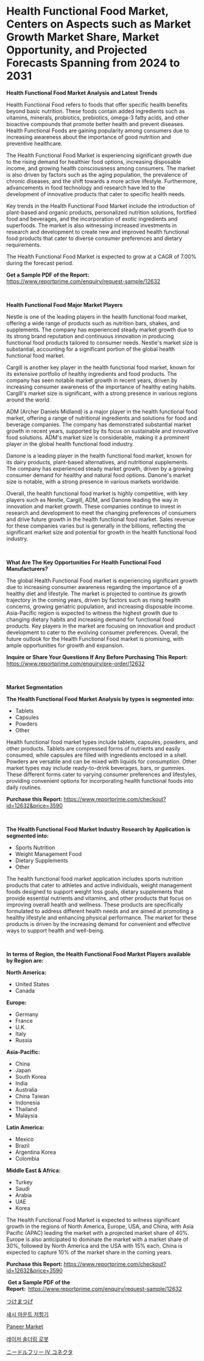 <p><h1>Health Functional Food Market, Centers on Aspects such as Market Growth Market Share, Market Opportunity, and Projected Forecasts Spanning from 2024 to 2031</h1></p><p><strong>Health Functional Food Market Analysis and Latest Trends</strong></p>
<p><p>Health Functional Food refers to foods that offer specific health benefits beyond basic nutrition. These foods contain added ingredients such as vitamins, minerals, probiotics, prebiotics, omega-3 fatty acids, and other bioactive compounds that promote better health and prevent diseases. Health Functional Foods are gaining popularity among consumers due to increasing awareness about the importance of good nutrition and preventive healthcare.</p><p>The Health Functional Food Market is experiencing significant growth due to the rising demand for healthier food options, increasing disposable income, and growing health consciousness among consumers. The market is also driven by factors such as the aging population, the prevalence of chronic diseases, and the shift towards a more active lifestyle. Furthermore, advancements in food technology and research have led to the development of innovative products that cater to specific health needs.</p><p>Key trends in the Health Functional Food Market include the introduction of plant-based and organic products, personalized nutrition solutions, fortified food and beverages, and the incorporation of exotic ingredients and superfoods. The market is also witnessing increased investments in research and development to create new and improved health functional food products that cater to diverse consumer preferences and dietary requirements.</p><p>The Health Functional Food Market is expected to grow at a CAGR of 7.00% during the forecast period.</p></p>
<p><strong>Get a Sample PDF of the Report:&nbsp;</strong> <a href="https://www.reportprime.com/enquiry/request-sample/12632">https://www.reportprime.com/enquiry/request-sample/12632</a></p>
<p>&nbsp;</p>
<p><strong>Health Functional Food Major Market Players</strong></p>
<p><p>Nestle is one of the leading players in the health functional food market, offering a wide range of products such as nutrition bars, shakes, and supplements. The company has experienced steady market growth due to its strong brand reputation and continuous innovation in producing functional food products tailored to consumer needs. Nestle's market size is substantial, accounting for a significant portion of the global health functional food market.</p><p>Cargill is another key player in the health functional food market, known for its extensive portfolio of healthy ingredients and food products. The company has seen notable market growth in recent years, driven by increasing consumer awareness of the importance of healthy eating habits. Cargill's market size is significant, with a strong presence in various regions around the world.</p><p>ADM (Archer Daniels Midland) is a major player in the health functional food market, offering a range of nutritional ingredients and solutions for food and beverage companies. The company has demonstrated substantial market growth in recent years, supported by its focus on sustainable and innovative food solutions. ADM's market size is considerable, making it a prominent player in the global health functional food industry.</p><p>Danone is a leading player in the health functional food market, known for its dairy products, plant-based alternatives, and nutritional supplements. The company has experienced steady market growth, driven by a growing consumer demand for healthy and natural food options. Danone's market size is notable, with a strong presence in various markets worldwide.</p><p>Overall, the health functional food market is highly competitive, with key players such as Nestle, Cargill, ADM, and Danone leading the way in innovation and market growth. These companies continue to invest in research and development to meet the changing preferences of consumers and drive future growth in the health functional food market. Sales revenue for these companies varies but is generally in the billions, reflecting the significant market size and potential for growth in the health functional food industry.</p></p>
<p>&nbsp;</p>
<p><strong>What Are The Key Opportunities For Health Functional Food Manufacturers?</strong></p>
<p><p>The global Health Functional Food market is experiencing significant growth due to increasing consumer awareness regarding the importance of a healthy diet and lifestyle. The market is projected to continue its growth trajectory in the coming years, driven by factors such as rising health concerns, growing geriatric population, and increasing disposable income. Asia-Pacific region is expected to witness the highest growth due to changing dietary habits and increasing demand for functional food products. Key players in the market are focusing on innovation and product development to cater to the evolving consumer preferences. Overall, the future outlook for the Health Functional Food market is promising, with ample opportunities for growth and expansion.</p></p>
<p><strong>Inquire or Share Your Questions If Any Before Purchasing This Report:</strong> <a href="https://www.reportprime.com/enquiry/pre-order/12632">https://www.reportprime.com/enquiry/pre-order/12632</a></p>
<p>&nbsp;</p>
<p><strong>Market Segmentation</strong></p>
<p><strong>The Health Functional Food Market Analysis by types is segmented into:</strong></p>
<p><ul><li>Tablets</li><li>Capsules</li><li>Powders</li><li>Other</li></ul></p>
<p><p>Health functional food market types include tablets, capsules, powders, and other products. Tablets are compressed forms of nutrients and easily consumed, while capsules are filled with ingredients enclosed in a shell. Powders are versatile and can be mixed with liquids for consumption. Other market types may include ready-to-drink beverages, bars, or gummies. These different forms cater to varying consumer preferences and lifestyles, providing convenient options for incorporating health functional foods into daily routines.</p></p>
<p><strong>Purchase this Report:&nbsp;</strong><a href="https://www.reportprime.com/checkout?id=12632&price=3590">https://www.reportprime.com/checkout?id=12632&price=3590</a></p>
<p>&nbsp;</p>
<p><strong>The Health Functional Food Market Industry Research by Application is segmented into:</strong></p>
<p><ul><li>Sports Nutrition</li><li>Weight Management Food</li><li>Dietary Supplements</li><li>Other</li></ul></p>
<p><p>The health functional food market application includes sports nutrition products that cater to athletes and active individuals, weight management foods designed to support weight loss goals, dietary supplements that provide essential nutrients and vitamins, and other products that focus on improving overall health and wellness. These products are specifically formulated to address different health needs and are aimed at promoting a healthy lifestyle and enhancing physical performance. The market for these products is driven by the increasing demand for convenient and effective ways to support health and well-being.</p></p>
<p>&nbsp;</p>
<p><strong>In terms of Region, the Health Functional Food Market Players available by Region are:</strong></p>
<p>
    <p> <strong> North America: </strong>
        <ul>
            <li>United States</li>
            <li>Canada</li>
        </ul>
        </p> 
    <p> <strong> Europe: </strong>
        <ul>
            <li>Germany</li>
            <li>France</li>
            <li>U.K.</li>
            <li>Italy</li>
            <li>Russia</li>
        </ul>
        </p> 
    <p> <strong> Asia-Pacific: </strong>
        <ul>
            <li>China</li>
            <li>Japan</li>
            <li>South Korea</li>
            <li>India</li>
            <li>Australia</li>
            <li>China Taiwan</li>
            <li>Indonesia</li>
            <li>Thailand</li>
            <li>Malaysia</li>
        </ul>
        </p> 
    <p> <strong> Latin America: </strong>
        <ul>
            <li>Mexico</li>
            <li>Brazil</li>
            <li>Argentina Korea</li>
            <li>Colombia</li>
        </ul>
        </p> 
    <p> <strong> Middle East & Africa: </strong>
        <ul>
            <li>Turkey</li>
            <li>Saudi</li>
            <li>Arabia</li>
            <li>UAE</li>
            <li>Korea</li>
        </ul>
    </p>
    </p>
<p><p>The Health Functional Food Market is expected to witness significant growth in the regions of North America, Europe, USA, and China, with Asia Pacific (APAC) leading the market with a projected market share of 40%. Europe is also anticipated to dominate the market with a market share of 30%, followed by North America and the USA with 15% each. China is expected to capture 10% of the market share in the coming years.</p></p>
<p><strong>Purchase this Report: </strong><a href="https://www.reportprime.com/checkout?id=12632&price=3590">https://www.reportprime.com/checkout?id=12632&price=3590</a></p>
<p>&nbsp;<strong>Get a Sample PDF of the Report:&nbsp;&nbsp;</strong><a href="https://www.reportprime.com/enquiry/request-sample/12632">https://www.reportprime.com/enquiry/request-sample/12632</a></p>
<p><strong></strong></p>
<p><p><a href="https://github.com/mathieurico66/Market-Research-Report-List-1/blob/main/285985817250.md">つけまつげ</a></p><p><a href="https://github.com/ZacharyScthmitt4465/Market-Research-Report-List-1/blob/main/403761715968.md">섀시 마운트 저항기</a></p><p><a href="https://github.com/ashepherd82/Market-Research-Report-List-4/blob/main/paneer-market.md">Paneer Market</a></p><p><a href="https://github.com/lkwggful07722/Market-Research-Report-List-1/blob/main/683824215967.md">레이저 솔더링 로봇</a></p><p><a href="https://medium.com/@antonehyatt1/%E3%83%8B%E3%83%BC%E3%83%89%E3%83%AB%E3%83%95%E3%83%AA%E3%83%BCiv%E3%82%B3%E3%83%8D%E3%82%AF%E3%82%BF%E5%B8%82%E5%A0%B4-2031%E5%B9%B4%E3%81%BE%E3%81%A7%E3%81%AE%E5%8B%95%E5%90%91-%E4%BA%88%E6%B8%AC-%E7%AB%B6%E4%BA%89%E5%88%86%E6%9E%90-9a7c85106f28">ニードルフリー IV コネクタ</a></p></p>
